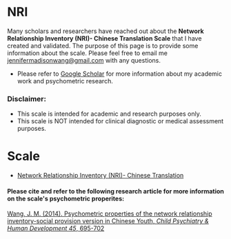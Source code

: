 # NRI
Many scholars and researchers have reached out about the **Network Relationship Inventory (NRI)- Chinese Translation Scale** that I have created and validated. The purpose of this page is to provide some information about the scale. Please feel free to email me jennifermadisonwang@gmail.com with any questions. 

- Please refer to [Google Scholar](https://scholar.google.com/citations?user=F3Rz0f0AAAAJ&hl=en) for more information about my academic work and psychometric research. 

### Disclaimer: 
- This scale is intended for academic and research purposes only. 
- This scale is NOT intended for clinical diagnostic or medical assessment purposes. 

# Scale 
- [Network Relationship Inventory (NRI)- Chinese Translation](https://github.com/wangjenn/NRI/blob/main/Wang_JM_NRI_Chinese_Scale.pdf) 


#### Please cite and refer to the following research article for more information on the scale's psychometric properites:
[Wang, J. M. (2014). Psychometric properties of the network relationship inventory-social provision version in Chinese Youth, _Child Psychiatry & Human Development 45_, 695-702](https://scholar.google.com/citations?view_op=view_citation&hl=en&user=F3Rz0f0AAAAJ&sortby=pubdate&citation_for_view=F3Rz0f0AAAAJ:P5F9QuxV20EC)
